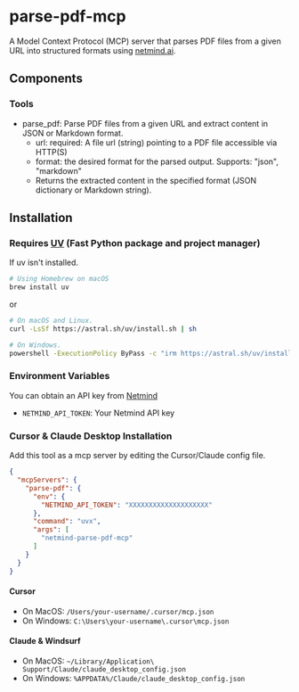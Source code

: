 # parse-pdf-mcp

A Model Context Protocol (MCP) server that parses PDF files from a given URL into structured formats using
[netmind.ai](https://netmind.ai).

## Components

### Tools

- parse_pdf: Parse PDF files from a given URL and extract content in JSON or Markdown format.
    - url: required: A file url (string) pointing to a PDF file accessible via HTTP(S)
    - format: the desired format for the parsed output. Supports: "json", "markdown"
    - Returns the extracted content in the specified format (JSON dictionary or Markdown string).

## Installation

### Requires [UV](https://github.com/astral-sh/uv) (Fast Python package and project manager)

If uv isn't installed.

```bash
# Using Homebrew on macOS
brew install uv
```

or

```bash
# On macOS and Linux.
curl -LsSf https://astral.sh/uv/install.sh | sh

# On Windows.
powershell -ExecutionPolicy ByPass -c "irm https://astral.sh/uv/install.ps1 | iex"
```

### Environment Variables

You can obtain an API key from [Netmind](https://www.netmind.ai/user/apiToken)

- `NETMIND_API_TOKEN`: Your Netmind API key

### Cursor & Claude Desktop Installation

Add this tool as a mcp server by editing the Cursor/Claude config file.

```json
{
  "mcpServers": {
    "parse-pdf": {
      "env": {
        "NETMIND_API_TOKEN": "XXXXXXXXXXXXXXXXXXXX"
      },
      "command": "uvx",
      "args": [
        "netmind-parse-pdf-mcp"
      ]
    }
  }
}
```

#### Cursor

- On MacOS: `/Users/your-username/.cursor/mcp.json`
- On Windows: `C:\Users\your-username\.cursor\mcp.json`

#### Claude & Windsurf

- On MacOS: `~/Library/Application\ Support/Claude/claude_desktop_config.json`
- On Windows: `%APPDATA%/Claude/claude_desktop_config.json`
